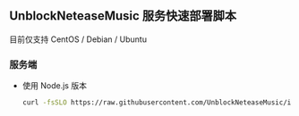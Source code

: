 ## UnblockNeteaseMusic 服务快速部署脚本

目前仅支持 CentOS / Debian / Ubuntu

### 服务端

- 使用 Node.js 版本

  ```bash
  curl -fsSLO https://raw.githubusercontent.com/UnblockNeteaseMusic/install-scripts/master/server/install.sh && sudo bash install.sh
  ```
